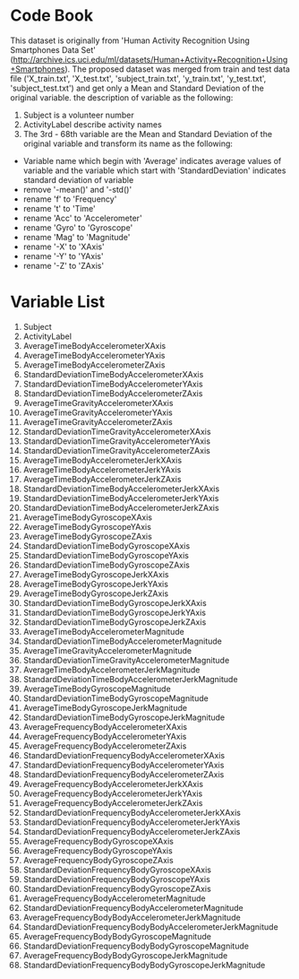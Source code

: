 Code Book
===================================================================================================

This dataset is originally from 'Human Activity Recognition Using Smartphones Data Set' (http://archive.ics.uci.edu/ml/datasets/Human+Activity+Recognition+Using+Smartphones). The proposed dataset was merged from train and test data file ('X_train.txt', 'X_test.txt', 'subject_train.txt', 'y_train.txt', 'y_test.txt', 'subject_test.txt') and get only a Mean and Standard Deviation of the original variable. the description of variable as the following:

1. Subject is a volunteer number
2. ActivityLabel describe activity names
3. The 3rd - 68th variable are the Mean and Standard Deviation of the original variable and transform its name as the following:
- Variable name which begin with 'Average' indicates average values of variable and the variable which start with 'StandardDeviation' indicates standard deviation of variable
- remove '-mean()' and '-std()'
- rename 'f' to 'Frequency'
- rename 't' to 'Time'
- rename 'Acc' to 'Accelerometer'
- rename 'Gyro' to 'Gyroscope'
- rename 'Mag' to 'Magnitude'
- rename '-X' to 'XAxis'
- rename '-Y' to 'YAxis'
- rename '-Z' to 'ZAxis'

Variable List
===================================================================================================

1. Subject
2. ActivityLabel
3. AverageTimeBodyAccelerometerXAxis
4. AverageTimeBodyAccelerometerYAxis
5. AverageTimeBodyAccelerometerZAxis
6. StandardDeviationTimeBodyAccelerometerXAxis
7. StandardDeviationTimeBodyAccelerometerYAxis
8. StandardDeviationTimeBodyAccelerometerZAxis
9. AverageTimeGravityAccelerometerXAxis
10. AverageTimeGravityAccelerometerYAxis
11. AverageTimeGravityAccelerometerZAxis
12. StandardDeviationTimeGravityAccelerometerXAxis
13. StandardDeviationTimeGravityAccelerometerYAxis
14. StandardDeviationTimeGravityAccelerometerZAxis
15. AverageTimeBodyAccelerometerJerkXAxis
16. AverageTimeBodyAccelerometerJerkYAxis
17. AverageTimeBodyAccelerometerJerkZAxis
18. StandardDeviationTimeBodyAccelerometerJerkXAxis
19. StandardDeviationTimeBodyAccelerometerJerkYAxis
20. StandardDeviationTimeBodyAccelerometerJerkZAxis
21. AverageTimeBodyGyroscopeXAxis
22. AverageTimeBodyGyroscopeYAxis
23. AverageTimeBodyGyroscopeZAxis
24. StandardDeviationTimeBodyGyroscopeXAxis
25. StandardDeviationTimeBodyGyroscopeYAxis
26. StandardDeviationTimeBodyGyroscopeZAxis
27. AverageTimeBodyGyroscopeJerkXAxis
28. AverageTimeBodyGyroscopeJerkYAxis
29. AverageTimeBodyGyroscopeJerkZAxis
30. StandardDeviationTimeBodyGyroscopeJerkXAxis
31. StandardDeviationTimeBodyGyroscopeJerkYAxis
32. StandardDeviationTimeBodyGyroscopeJerkZAxis
33. AverageTimeBodyAccelerometerMagnitude
34. StandardDeviationTimeBodyAccelerometerMagnitude
35. AverageTimeGravityAccelerometerMagnitude
36. StandardDeviationTimeGravityAccelerometerMagnitude
37. AverageTimeBodyAccelerometerJerkMagnitude
38. StandardDeviationTimeBodyAccelerometerJerkMagnitude
39. AverageTimeBodyGyroscopeMagnitude
40. StandardDeviationTimeBodyGyroscopeMagnitude
41. AverageTimeBodyGyroscopeJerkMagnitude
42. StandardDeviationTimeBodyGyroscopeJerkMagnitude
43. AverageFrequencyBodyAccelerometerXAxis
44. AverageFrequencyBodyAccelerometerYAxis
45. AverageFrequencyBodyAccelerometerZAxis
46. StandardDeviationFrequencyBodyAccelerometerXAxis
47. StandardDeviationFrequencyBodyAccelerometerYAxis
48. StandardDeviationFrequencyBodyAccelerometerZAxis
49. AverageFrequencyBodyAccelerometerJerkXAxis
50. AverageFrequencyBodyAccelerometerJerkYAxis
51. AverageFrequencyBodyAccelerometerJerkZAxis
52. StandardDeviationFrequencyBodyAccelerometerJerkXAxis
53. StandardDeviationFrequencyBodyAccelerometerJerkYAxis
54. StandardDeviationFrequencyBodyAccelerometerJerkZAxis
55. AverageFrequencyBodyGyroscopeXAxis
56. AverageFrequencyBodyGyroscopeYAxis
57. AverageFrequencyBodyGyroscopeZAxis
58. StandardDeviationFrequencyBodyGyroscopeXAxis
59. StandardDeviationFrequencyBodyGyroscopeYAxis
60. StandardDeviationFrequencyBodyGyroscopeZAxis
61. AverageFrequencyBodyAccelerometerMagnitude
62. StandardDeviationFrequencyBodyAccelerometerMagnitude
63. AverageFrequencyBodyBodyAccelerometerJerkMagnitude
64. StandardDeviationFrequencyBodyBodyAccelerometerJerkMagnitude
65. AverageFrequencyBodyBodyGyroscopeMagnitude
66. StandardDeviationFrequencyBodyBodyGyroscopeMagnitude
67. AverageFrequencyBodyBodyGyroscopeJerkMagnitude
68. StandardDeviationFrequencyBodyBodyGyroscopeJerkMagnitude